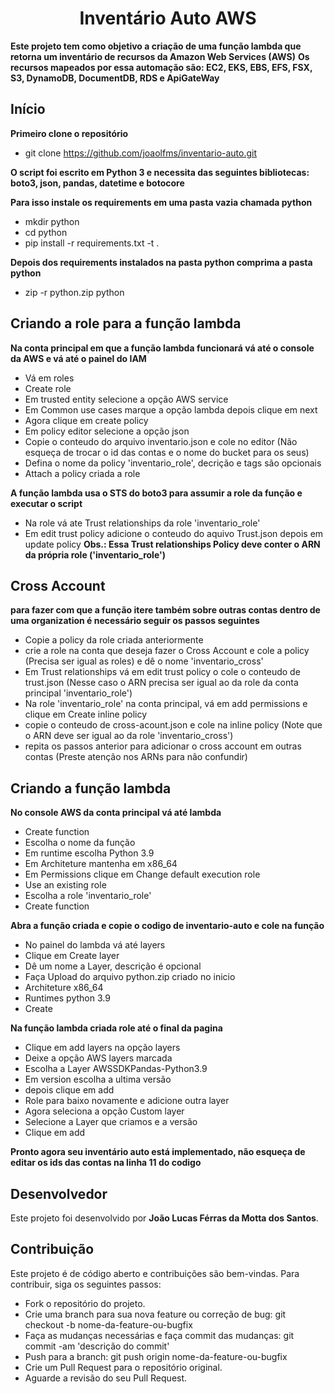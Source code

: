 <h1 align="center"> Inventário Auto AWS </h1>

**Este projeto tem como objetivo a criação de uma função lambda que retorna um inventário de recursos da Amazon Web Services (AWS)**
**Os recursos mapeados por essa automação são: EC2, EKS, EBS, EFS, FSX, S3, DynamoDB, DocumentDB, RDS e ApiGateWay**

## Início

**Primeiro clone o repositório**

- git clone https://github.com/joaolfms/inventario-auto.git

**O script foi escrito em Python 3 e necessita das seguintes bibliotecas: boto3, json, pandas, datetime e botocore**

**Para isso instale os requirements em uma pasta vazia chamada python**

- mkdir python
- cd python
- pip install -r requirements.txt -t .

**Depois dos requirements instalados na pasta python comprima a pasta python**

- zip -r python.zip python

## Criando a role para a função lambda

**Na conta principal em que a função lambda funcionará vá até o console da AWS e vá até o painel do IAM**

- Vá em roles
- Create role
- Em trusted entity selecione a opção AWS service
- Em Common use cases marque a opção lambda depois clique em next
- Agora clique em create policy
- Em policy editor selecione a opção json
- Copie o conteudo do arquivo inventario.json e cole no editor (Não esqueça de trocar o id das contas e o nome do bucket para os seus)
- Defina o nome da policy 'inventario_role', decrição e tags são opcionais
- Attach a policy criada a role

**A função lambda usa o STS do boto3 para assumir a role da função e executar o script**

- Na role vá ate Trust relationships da role 'inventario_role'
- Em edit trust policy adicione o conteudo do aquivo Trust.json depois em update policy
**Obs.: Essa Trust relationships Policy deve conter o ARN da própria role ('inventario_role')**

## Cross Account

**para fazer com que a função itere também sobre outras contas dentro de uma organization é necessário seguir os passos seguintes**

- Copie a policy da role criada anteriormente 
- crie a role na conta que deseja fazer o Cross Account e cole a policy (Precisa ser igual as roles) e dê o nome 'inventario_cross'
- Em Trust relationships vá em edit trust policy o cole o conteudo de trust.json (Nesse caso o ARN precisa ser igual ao da role da conta principal 'inventario_role')
- Na role 'inventario_role' na conta principal, vá em add permissions e clique em Create inline policy
- copie o conteudo de cross-acount.json e cole na inline policy (Note que o ARN deve ser igual ao da role 'inventario_cross')
- repita os passos anterior para adicionar o cross account em outras contas (Preste atenção nos ARNs para não confundir)

## Criando a função lambda

**No console AWS da conta principal vá até lambda**

- Create function
- Escolha o nome da função
- Em runtime escolha Python 3.9
- Em Architeture mantenha em x86_64
- Em Permissions clique em Change default execution role
- Use an existing role
- Escolha a role 'inventario_role'
- Create function

**Abra a função criada e copie o codigo de inventario-auto e cole na função**

- No painel do lambda vá até layers
- Clique em Create layer
- Dê um nome a Layer, descrição é opcional
- Faça Upload do arquivo python.zip criado no inicio
- Architeture x86_64
- Runtimes python 3.9
- Create

**Na função lambda criada role até o final da pagina**

- Clique em add layers na opção layers
- Deixe a opção AWS layers marcada
- Escolha a Layer AWSSDKPandas-Python3.9
- Em version escolha a ultima versão
- depois clique em add
- Role para baixo novamente e adicione outra layer
- Agora seleciona a opção Custom layer
- Selecione a Layer que criamos e a versão
- Clique em add

**Pronto agora seu inventário auto está implementado, não esqueça de editar os ids das contas na linha 11 do codigo**


## Desenvolvedor

Este projeto foi desenvolvido por **João Lucas Férras da Motta dos Santos**.

## Contribuição

Este projeto é de código aberto e contribuições são bem-vindas. Para contribuir, siga os seguintes passos:

- Fork o repositório do projeto.
- Crie uma branch para sua nova feature ou correção de bug: git checkout -b nome-da-feature-ou-bugfix
- Faça as mudanças necessárias e faça commit das mudanças: git commit -am 'descrição do commit'
- Push para a branch: git push origin nome-da-feature-ou-bugfix
- Crie um Pull Request para o repositório original.
- Aguarde a revisão do seu Pull Request.
